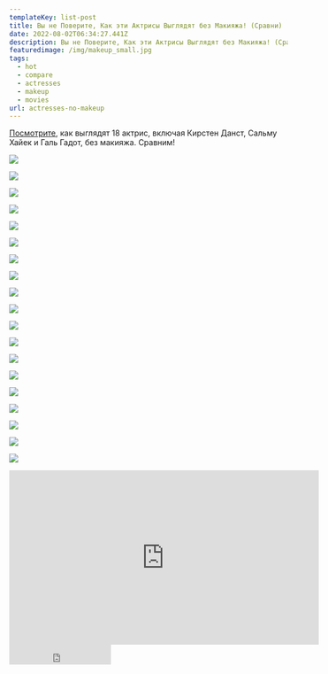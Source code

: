 ```yaml
---
templateKey: list-post
title: Вы не Поверите, Как эти Актрисы Выглядят без Макияжа! (Сравни)
date: 2022-08-02T06:34:27.441Z
description: Вы не Поверите, Как эти Актрисы Выглядят без Макияжа! (Сравни)
featuredimage: /img/makeup_small.jpg
tags:
  - hot
  - compare
  - actresses
  - makeup
  - movies
url: actresses-no-makeup
---
```

[Посмотрите](https://youtu.be/u0VRgJl7Rbk), как выглядят 18 актрис, включая Кирстен Данст, Сальму Хайек и Галь Гадот, без макияжа. Сравним!

![](/img/0116_wolf_of_wall_street.00_00_10_03.still1301.jpg)

![](/img/0116_wolf_of_wall_street.00_00_21_18.still1302.jpg)

![](/img/0116_wolf_of_wall_street.00_00_32_08.still1303.jpg)

![](/img/0116_wolf_of_wall_street.00_00_44_02.still1304.jpg)

![](/img/0116_wolf_of_wall_street.00_00_53_16.still1305.jpg)

![](/img/0116_wolf_of_wall_street.00_01_04_20.still1306.jpg)



![](/img/0116_wolf_of_wall_street.00_01_18_00.still1307.jpg)



![](/img/0116_wolf_of_wall_street.00_01_28_03.still1308.jpg)



![](/img/0116_wolf_of_wall_street.00_01_40_05.still1309.jpg)



![](/img/0116_wolf_of_wall_street.00_01_48_22.still1310.jpg)



![](/img/0116_wolf_of_wall_street.00_01_59_10.still1311.jpg)



![](/img/0116_wolf_of_wall_street.00_02_11_14.still1312.jpg)



![](/img/0116_wolf_of_wall_street.00_02_23_07.still1313.jpg)



![](/img/0116_wolf_of_wall_street.00_02_32_16.still1314.jpg)



![](/img/0116_wolf_of_wall_street.00_02_43_06.still1315.jpg)



![](/img/0116_wolf_of_wall_street00_01_28_03.still1308.jpg)



![](/img/0116_wolf_of_wall_street.00_02_56_02.still1316.jpg)



![](/img/0116_wolf_of_wall_street.00_03_06_22.still1317.jpg)



![](/img/0116_wlf_of_wall_street.00_03_17_04.still1318.jpg)

<div class="video-container"><iframe width="560" height="315" src="https://www.youtube.com/embed/u0VRgJl7Rbk" title="YouTube video player" frameborder="0" allow="accelerometer; autoplay; clipboard-write; encrypted-media; gyroscope; picture-in-picture" allowfullscreen></iframe></div>

<iframe src="https://yoomoney.ru/quickpay/button-widget?targets=%D0%9F%D0%BE%D0%B4%D0%B4%D0%B5%D1%80%D0%B6%D0%B0%D1%82%D1%8C%20%D0%B0%D0%B2%D1%82%D0%BE%D1%80%D0%B0!&default-sum=100&button-text=13&yoomoney-payment-type=on&button-size=m&button-color=black&successURL=https%3A%2F%2Fkinogeroi.com%2F&quickpay=small&account=410012994125382&" width="184" height="36" frameborder="0" allowtransparency="true" scrolling="no"></iframe>